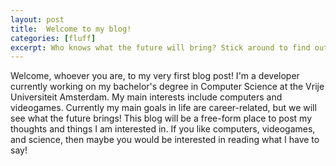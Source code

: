 ```yaml
---
layout: post
title:  Welcome to my blog!
categories: [fluff]
excerpt: Who knows what the future will bring? Stick around to find out!
---
```

Welcome, whoever you are, to my very first blog post! I'm a developer currently working on my bachelor's degree in Computer Science at the Vrije Universiteit Amsterdam. My main interests include computers and videogames. Currently my main goals in life are career-related, but we will see what the future brings! This blog will be a free-form place to post my thoughts and things I am interested in. If you like computers, videogames, and science, then maybe you would be interested in reading what I have to say!
